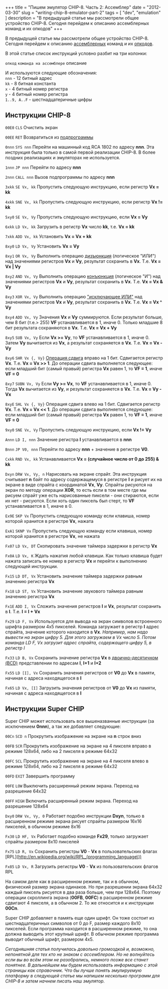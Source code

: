+++
title = "Пишем эмулятор CHIP-8. Часть 2: Ассемблер"
date = "2012-03-30"
slug = "writing-chip-8-emulator-part-2"
tags = [ "dev", "emulation" ]
description = "В предыдущей статье мы рассмотрели общее устройство CHIP-8. Сегодня перейдем к описанию ассемблерных команд и их опкодов"
+++

В предыдущей статье мы рассмотрели общее устройство CHIP-8. Сегодня перейдем к описанию [ассемблерных](http://ru.wikipedia.org/wiki/Язык_ассемблера) команд и их [опкодов](http://ru.wikipedia.org/wiki/Код_операции).
<!--more-->
В этой статье список инструкций условно разбит на три колонки:

`опкод`    `команда на ассемблере`    описание

И используются следующие обозначения:  
`nnn` - 12 битный адрес  
`kk` - 8 битная константа  
`x` -  4 битный номер регистра  
`y` - 4 битный номер регистра  
`1..9, A..F` - шестнадцатеричные цифры  

## Инструкции CHIP-8

`00E0`   `CLS`    Очистить экран

`00EE`   `RET`    Возвратиться из [подпрограммы](http://ru.wikipedia.org/wiki/Подпрограмма)

`0nnn`    `SYS nnn`    Перейти на машинный код RCA 1802 по адресу **nnn**. Эта инструкция была только в самой первой реализации CHIP-8. В более поздних реализациях и эмуляторах не используется.

`1nnn`    `JP nnn`    Перейти по адресу **nnn**

`2nnn`    `CALL nnn`    Вызов подпрограммы по адресу **nnn**

`3xkk`    `SE Vx, kk`    Пропустить следующую инструкцию, если регистр **Vx = kk**

`4xkk`    `SNE Vx, kk`    Пропустить следующую инструкцию, если регистр **Vx != kk**

`5xy0`    `SE Vx, Vy`    Пропустить следующую инструкцию, если **Vx = Vy**

`6xkk`    `LD Vx, kk`    Загрузить в регистр **Vx** число **kk**, т.е. **Vx = kk**

`7xkk`    `ADD Vx, kk`    Установить **Vx = Vx + kk**

`8xy0`    `LD Vx, Vy`    Установить **Vx = Vy**

`8xy1`    `OR Vx, Vy`     Выполнить операцию [дизъюнкция](http://ru.wikipedia.org/wiki/Дизъюнкция) (логическое "ИЛИ") над значениями регистров **Vx** и **Vy**, результат сохранить в **Vx**. Т.е. **Vx = Vx | Vy**

`8xy2`    `AND Vx, Vy`     Выполнить операцию [конъюнкция](http://ru.wikipedia.org/wiki/Конъюнкция) (логическое "И") над значениями регистров **Vx** и **Vy**, результат сохранить в **Vx**. Т.е. **Vx = Vx & Vy**

`8xy3`    `XOR Vx, Vy`     Выполнить операцию ["исключающее ИЛИ"](http://ru.wikipedia.org/wiki/Строгая_дизъюнкция) над значениями регистров **Vx** и **Vy**, результат сохранить в **Vx**. Т.е. **Vx = Vx ^ Vy**

`8xy4`    `ADD Vx, Vy`    Значения **Vx** и **Vy** суммируются. Если результат больше, чем 8 бит (т.е.> 255) **VF** устанавливается в 1, иначе 0. Только младшие 8 бит результата сохраняются в **Vx**. Т.е. **Vx = Vx + Vy**

`8xy5`    `SUB Vx, Vy`    Если **Vx >= Vy**, то **VF** устанавливается в 1, иначе 0. Затем **Vy** вычитается из **Vx**, а результат сохраняется в **Vx**. Т.е. **Vx = Vx - Vy**

`8xy6`    `SHR Vx {, Vy}`    [Операция сдвига](http://ru.wikipedia.org/wiki/Битовый_сдвиг) вправо на 1 бит. Сдвигается регистр **Vx**. Т.е. **Vx = Vx >> 1**. До операции сдвига выполняется следующее: если младший бит (самый правый) регистра **Vx** равен 1, то **VF = 1**, иначе **VF = 0**

`8xy7`    `SUBN Vx, Vy`    Если **Vy >= Vx**, то **VF** устанавливается в 1, иначе 0. Тогда **Vx** вычитается из **Vy**, и результат сохраняется в **Vx**. Т.е. **Vx = Vy - Vx**

`8xyE`    `SHL Vx {, Vy}`    Операция сдвига влево на 1 бит. Сдвигается регистр **Vx**. Т.е. **Vx = Vx << 1**. До операции сдвига выполняется следующее: если младший бит (самый правый) регистра **Vx** равен 1, то **VF = 1**, иначе **VF = 0**

`9xy0`    `SNE Vx, Vy`    Пропустить следующую инструкцию, если **Vx != Vy**

`Annn`    `LD I, nnn`    Значение регистра **I** устанавливается в **nnn**

`Bnnn`    `JP V0, nnn`    Перейти по адресу **nnn** + значение в регистре **V0**.

`Cxkk`    `RND Vx, kk`    Устанавливается **Vx =  (случайное число от 0 до 255) & kk**

`Dxyn`    `DRW Vx, Vy, n`    Нарисовать на экране спрайт. Эта инструкция считывает **n** байт по адресу содержащемуся в регистре **I** и рисует их на экране в виде спрайта c координатой **Vx**, **Vy**. Спрайты рисуются на экран по методу операции **XOR**, то есть если в том месте где мы рисуем спрайт уже есть нарисованные пиксели - они стираются, если их нет - рисуются. Если хоть один пиксель был стерт, то **VF** устанавливается в 1, иначе в 0.

`Ex9E`    `SKP Vx`    Пропустить следующую команду если клавиша, номер которой хранится в регистре **Vx**, нажата

`ExA1`    `SKNP Vx`    Пропустить следующую команду если клавиша, номер которой хранится в регистре **Vx**, не нажата

`Fx07`    `LD Vx, DT`    Скопировать значение таймера задержки в регистр **Vx**

`Fx0A`   `LD Vx, K`    Ждать нажатия любой клавиши. Как только клавиша будет нажата записать ее номер в регистр **Vx** и перейти к выполнению следующей инструкции.

`Fx15`    `LD DT, Vx`    Установить значение таймера задержки равным значению регистра **Vx**

`Fx18`    `LD ST, Vx`    Установить значение звукового таймера равным значению регистра **Vx**

`Fx1E`    `ADD I, Vx`    Сложить значения регистров **I** и **Vx**, результат сохранить в **I**. Т.е. **I = I + Vx**

`Fx29`    `LD F, Vx`    Используется для вывода на экран символов встроенного шрифта размером 4x5 пикселей. Команда загружает в регистр **I** адрес спрайта, значение которого находится в **Vx**. *Например, нам надо вывести на экран цифру 5. Для этого загружаем в Vx число 5. Потом команда LD F, Vx загрузит адрес спрайта, содержащего цифру 5, в регистр I*

`Fx33`    `LD B, Vx`   Сохранить значение регистра **Vx** в [двоично-десятичном (BCD)](http://ru.wikipedia.org/wiki/Двоично-десятичный_код) представлении по адресам **I**, **I+1** и **I+2**

`Fx55`    `LD [I], Vx`    Сохранить значения регистров от **V0** до **Vx** в памяти, начиная с адреса находящегося в **I**

`Fx65`    `LD Vx, [I]`    Загрузить значения регистров от **V0** до **Vx** из памяти, начиная с адреса находящегося в **I**

## Инструкции Super CHIP

Super CHIP может использовать все вышеназванные инструкции (за исключением **0nnn**), а так же добавляет следующие:

`00Cn`    `SCD n`    Прокрутить изображение на экране на **n** строк вниз

`00FB`    `SCR`    Прокрутить изображение на экране на 4 пикселя вправо в режиме 128x64, либо на 2 пикселя в режиме 64x32

`00FC`    `SCL`    Прокрутить изображение на экране на 4 пикселя влево в режиме 128x64, либо на 2 пикселя в режиме 64x32

`00FD`    `EXIT`    Завершить программу

`00FE`   `LOW`    Выключить расширенный режим экрана. Переход на разрешение 64x32

`00FF`    `HIGH`    Включить расширенный режим экрана. Переход на разрешение 128x64

`Dxy0`    `DRW Vx, Vy, 0`    Работает подобно инструкции **Dxyn**, только в расширенном режиме экрана рисует спрайты размером 16x16 пикселей, в обычном режиме 8x16

`Fx30`    `LD HF, Vx`    Работает подобно команде **Fx29**, только загружает спрайты размером 8x10 пикселей

`Fx75`    `LD R, Vx`    Сохранить регистры **V0** - **Vx** в пользовательских флагах [RPL](http://en.wikipedia.org/wiki/RPL_(programming_language\))

`Fx85`    `LD Vx, R`    Загрузить регистры **V0** - **Vx** из пользовательских флагов RPL

На самом деле как в расширенном режиме, так и в обычном, физический размер экрана одинаков. Но при разрешении экрана 64x32 каждый пиксель рисуется в два раза больше, чем при 128x64. Поэтому операции скроллинга экрана (**00FB**, **00FC**) в расширенном режиме сдвигают 4 пикселя,  а в обычном 2. То же относится и к инструкции **00Cn**.

Super CHIP добавляет в память еще один шрифт. Он тоже состоит из шестнадцатеричных символов от 0 до F, размер каждого 8x10 пикселей. Если программа находится в расширенном режиме, то она должна выводить этот крупный шрифт. В обычном режиме программа выводит обычный шрифт, размером 4x5.

*Сегодняшняя статья получилась довольно громоздкой и, возможно, непонятной для тех кто не знаком с ассемблером. Но не волнуйтесь если вы во всём этом не разобрались, немного позже все станет понятнее.
В дальнейшем мы будем использовать информацию с этой страницы как справочник. Что бы лучше понять эмулируемую платформу в следующей статье мы напишем несколько программ для CHIP-8 и затем начнем писать наш эмулятор.*
